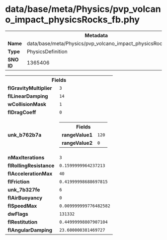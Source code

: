 <h1>data/base/meta/Physics/pvp_volcano_impact_physicsRocks_fb.phy</h1><table><tr><th colspan="100%">Metadata</th></tr><tr><td><b>Name</b></td><td>data/base/meta/Physics/pvp_volcano_impact_physicsRocks_fb.phy</td></tr><tr><td><b>Type</b></td><td>PhysicsDefinition</td></tr><tr><td><b>SNO ID</b></td><td>1365406</td></tr></table>

<table><tr><th colspan="100%">Fields</th></tr><tr><td><b>flGravityMultiplier</b></td><td><code>3</code></td></tr><tr><td><b>flLinearDamping</b></td><td><code>14</code></td></tr><tr><td><b>wCollisionMask</b></td><td><code>1</code></td></tr><tr><td><b>flDragCoeff</b></td><td><code>0</code></td></tr><tr><td><b>unk_b762b7a</b></td><td><table><tr><th colspan="100%">Fields</th></tr><tr><td><b>rangeValue1</b></td><td><code>120</code></td></tr><tr><td><b>rangeValue2</b></td><td><code>0</code></td></tr></table>

</td></tr><tr><td><b>nMaxIterations</b></td><td><code>3</code></td></tr><tr><td><b>flRollingResistance</b></td><td><code>0.1599999964237213</code></td></tr><tr><td><b>flAccelerationMax</b></td><td><code>40</code></td></tr><tr><td><b>flFriction</b></td><td><code>0.41999998688697815</code></td></tr><tr><td><b>unk_7b327fe</b></td><td><code>6</code></td></tr><tr><td><b>flAirBuoyancy</b></td><td><code>0</code></td></tr><tr><td><b>flSpeedMax</b></td><td><code>0.009999999776482582</code></td></tr><tr><td><b>dwFlags</b></td><td><code>131332</code></td></tr><tr><td><b>flRestitution</b></td><td><code>0.44999998807907104</code></td></tr><tr><td><b>flAngularDamping</b></td><td><code>23.600000381469727</code></td></tr></table>

